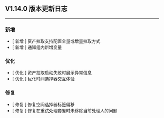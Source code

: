 ## V1.14.0 版本更新日志

---

### 新增

- [ 新增 ] 资产拉取支持配置全量或增量拉取方式
- [ 新增 ] 通知组内新增变量

### 优化

- [ 优化 ] 资产拉取启动失败时展示异常信息
- [ 优化 ] 优化时间选择器交互体验

### 修复

- [ 修复 ] 修复空间选择器标签偏移
- [ 修复 ] 修复在重试处理套餐时未移除当前处理人的问题
